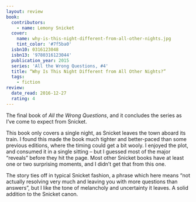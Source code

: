 ```yaml
---
layout: review
book:
  contributors:
    - name: Lemony Snicket
  cover:
    name: why-is-this-night-different-from-all-other-nights.jpg
    tint_color: '#7f5ba0'
  isbn10: 0316123048
  isbn13: '9780316123044'
  publication_year: 2015
  series: 'All the Wrong Questions, #4'
  title: “Why Is This Night Different from All Other Nights?”
  tags:
    - fiction
review:
  date_read: 2016-12-27
  rating: 4
---
```


The final book of *All the Wrong Questions*, and it concludes the series as I’ve come to expect from Snicket.

This book only covers a single night, as Snicket leaves the town aboard its train. I found this made the book much tighter and better-paced than some previous editions, where the timing could get a bit wooly. I enjoyed the plot, and consumed it in a single sitting – but I guessed most of the major “reveals” before they hit the page. Most other Snicket books have at least one or two surprising moments, and I didn’t get that from this one.

The story ties off in typical Snicket fashion, a phrase which here means “not actually resolving very much and leaving you with more questions than answers”, but I like the tone of melancholy and uncertainty it leaves. A solid addition to the Snicket canon.
